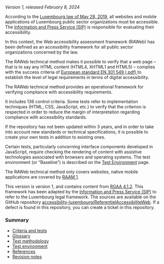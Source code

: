 *Version 1, released February 8, 2024*

According to the [Luxembourg law of May 28, 2019](http://legilux.public.lu/eli/etat/leg/loi/2019/05/28/a373/jo), all websites and mobile applications of Luxembourg public sector organizations must be accessible.
The [Information and Press Service (SIP)](https://sip.politique.lu/) is responsible for evaluating their accessibility.

In this context, the Web accessibility assessment framework (RAWeb) has been defined as an accessibility framework for all public sector organizations concerned by the law.

The RAWeb technical method makes it possible to verify that a web page – that is to say any HTML content (HTML4, XHTML1 and HTML5) – complies with the success criteria of [European standard EN 301 549 (.pdf) ](https://www.etsi.org/deliver/etsi_en/301500_301599/301549/03.02.01_60/en_301549v030201p.pdf) to establish the level of legal requirements in terms of digital accessibility.

The RAWeb technical method provides an operational framework for verifying compliance with accessibility requirements.

It includes 136 control criteria. Some tests refer to implementation techniques (HTML, CSS, JavaScript, etc.) to verify that the criterion is respected in order to reduce the margin of interpretation regarding compliance with accessibility standards.

If the repository has not been updated within 3 years, and in order to take into account new standards or technical specifications, it is possible to create your own tests in addition to existing ones.

Certain tests, particularly concerning interface components developed in JavaScript, require checking the rendering of content with assistive technologies associated with browsers and operating systems. The test environment (or “Baseline”) is described on the [Test Environment](environment.html) page.

The RAWeb technical method only covers websites, native mobile applications are covered by [RAAM 1](../raam1/index.html).

This version is version 1, and contains content from [RGAA 4.1.2](https://accessibilite.numerique.gouv.fr/). This framework has been adapted by the [Information and Press Service (SIP)](https://sip.politique.lu/) to refer to the Luxembourg legal framework. The sources are available on the GitHub repository [accessibility-luxembourg/ReferentielAccessibiliteWeb](https://github.com/accessibility-luxembourg/ReferentielAccessibiliteWeb).
If a defect is found in this repository, you can create a ticket in this repository.

### Summary

  * [Criteria and tests](criteres.html)
  * [Glossary](glossary.html)
  * [Test methodology](methodo-test.html)
  * [Test environment](environment.html)
  * [References](references.html)
  * [Revision notes](notes-revision.html)